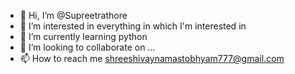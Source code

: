 - 👋 Hi, I’m @Supreetrathore
- 👀 I’m interested in everything in which I'm interested in
- 🌱 I’m currently learning python
- 💞️ I’m looking to collaborate on ...
- 📫 How to reach me shreeshivaynamastobhyam777@gmail.com

<!---
Supreetrathore/Supreetrathore is a ✨ special ✨ repository because its `README.md` (this file) appears on your GitHub profile.
You can click the Preview link to take a look at your changes.
--->
